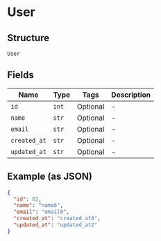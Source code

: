 
# User

## Structure

`User`

## Fields

| Name | Type | Tags | Description |
|  --- | --- | --- | --- |
| `id` | `int` | Optional | - |
| `name` | `str` | Optional | - |
| `email` | `str` | Optional | - |
| `created_at` | `str` | Optional | - |
| `updated_at` | `str` | Optional | - |

## Example (as JSON)

```json
{
  "id": 82,
  "name": "name6",
  "email": "email0",
  "created_at": "created_at4",
  "updated_at": "updated_at2"
}
```

